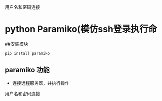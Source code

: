 用户名和密码连接

# python Paramiko(模仿ssh登录执行命

##安装模块

```pip install paramiko```


## paramiko 功能

* 连接远程服务器，并执行操作

用户名和密码连接
<pre>


</pre>
